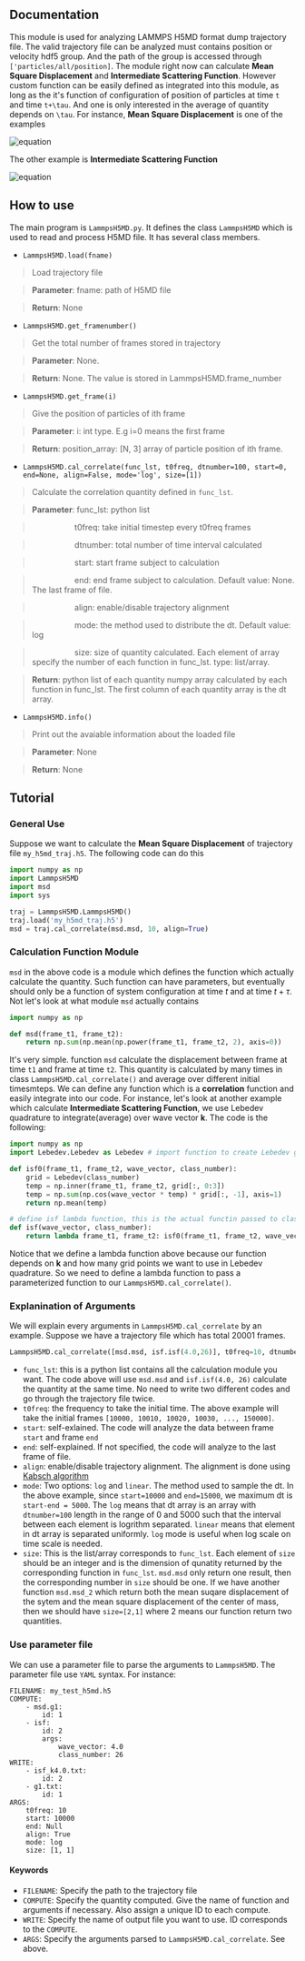 ## Documentation

This module is used for analyzing LAMMPS H5MD format dump trajectory file. The valid trajectory file can be analyzed must contains position or velocity hdf5 group. And the path of the group is accessed through `['particles/all/position]`. The module right now can calculate **Mean Square Displacement** and **Intermediate Scattering Function**. However custom function can be easily defined as integrated into this module, as long as the it's function of configuration of position of particles at time `t` and time `t+\tau`. And one is only interested in the average of quantity depends on `\tau`. For instance, **Mean Square Displacement** is one of the examples

![equation](http://www.sciweavers.org/upload/Tex2Img_1460784338/render.png)

The other example is **Intermediate Scattering Function**

![equation](http://www.sciweavers.org/upload/Tex2Img_1460784856/render.png)

## How to use

The main program is `LammpsH5MD.py`. It defines the class `LammpsH5MD` which is used to read and process H5MD file. It has several class members.

* `LammpsH5MD.load(fname)`

> Load trajectory file

> **Parameter**: fname: path of H5MD file

> **Return**: None

* `LammpsH5MD.get_framenumber()`

> Get the total number of frames stored in trajectory

> **Parameter**: None.

> **Return**: None. The value is stored in LammpsH5MD.frame_number

* `LammpsH5MD.get_frame(i)`

> Give the position of particles of ith frame

> **Parameter**: i: int type. E.g i=0 means the first frame

> **Return**: position_array: [N, 3] array of particle position of ith frame.

* `LammpsH5MD.cal_correlate(func_lst, t0freq, dtnumber=100, start=0, end=None, align=False, mode='log', size=[1])`

> Calculate the correlation quantity defined in `func_lst`.

> **Parameter**: func_lst: python list

> &nbsp;&nbsp;&nbsp;&nbsp;&nbsp;&nbsp;&nbsp;&nbsp;&nbsp;&nbsp;&nbsp;&nbsp;&nbsp;&nbsp;&nbsp;&nbsp;&nbsp;&nbsp; t0freq: take initial timestep every t0freq frames

> &nbsp;&nbsp;&nbsp;&nbsp;&nbsp;&nbsp;&nbsp;&nbsp;&nbsp;&nbsp;&nbsp;&nbsp;&nbsp;&nbsp;&nbsp;&nbsp;&nbsp;&nbsp; dtnumber: total number of time interval calculated

> &nbsp;&nbsp;&nbsp;&nbsp;&nbsp;&nbsp;&nbsp;&nbsp;&nbsp;&nbsp;&nbsp;&nbsp;&nbsp;&nbsp;&nbsp;&nbsp;&nbsp;&nbsp; start: start frame subject to calculation

> &nbsp;&nbsp;&nbsp;&nbsp;&nbsp;&nbsp;&nbsp;&nbsp;&nbsp;&nbsp;&nbsp;&nbsp;&nbsp;&nbsp;&nbsp;&nbsp;&nbsp;&nbsp; end: end frame subject to calculation. Default value: None. The last frame of file.

> &nbsp;&nbsp;&nbsp;&nbsp;&nbsp;&nbsp;&nbsp;&nbsp;&nbsp;&nbsp;&nbsp;&nbsp;&nbsp;&nbsp;&nbsp;&nbsp;&nbsp;&nbsp; align: enable/disable trajectory alignment

> &nbsp;&nbsp;&nbsp;&nbsp;&nbsp;&nbsp;&nbsp;&nbsp;&nbsp;&nbsp;&nbsp;&nbsp;&nbsp;&nbsp;&nbsp;&nbsp;&nbsp;&nbsp; mode: the method used to distribute the dt. Default value: log

> &nbsp;&nbsp;&nbsp;&nbsp;&nbsp;&nbsp;&nbsp;&nbsp;&nbsp;&nbsp;&nbsp;&nbsp;&nbsp;&nbsp;&nbsp;&nbsp;&nbsp;&nbsp; size: size of quantity calculated. Each element of array specify the number of each function in func_lst. type: list/array.

> **Return**: python list of each quantity numpy array calculated by each function in func_lst. The first column of each quantity array is the dt array.

* `LammpsH5MD.info()`

> Print out the avaiable information about the loaded file

> **Parameter**: None

> **Return**: None

## Tutorial

### General Use
Suppose we want to calculate the **Mean Square Displacement** of trajectory file `my_h5md_traj.h5`. The following code can do this

``` python
import numpy as np
import LammpsH5MD
import msd
import sys

traj = LammpsH5MD.LammpsH5MD()
traj.load('my_h5md_traj.h5')
msd = traj.cal_correlate(msd.msd, 10, align=True)
```

###  Calculation Function Module
`msd` in the above code is a module which defines the function which actually calculate the quantity. Such function can have parameters, but eventually should only be a function of system configuration at time $t$ and at time $t+\tau$. Not let's look at what module `msd` actually contains

``` python
import numpy as np

def msd(frame_t1, frame_t2):
    return np.sum(np.mean(np.power(frame_t1, frame_t2, 2), axis=0))
```

It's very simple. function `msd` calculate the displacement between frame at time `t1` and frame at time `t2`. This quantity is calculated by many times in class `LammpsH5MD.cal_correlate()` and average over different initial timesmteps. We can define any function which is a **correlation** function and easily integrate into our code. For instance, let's look at another example which calculate **Intermediate Scattering Function**, we use Lebedev quadrature to integrate(average) over wave vector $\mathbf{k}$. The code is the following:

``` python
import numpy as np
import Lebedev.Lebedev as Lebedev # import function to create Lebedev grid point and weights

def isf0(frame_t1, frame_t2, wave_vector, class_number):
    grid = Lebedev(class_number)
    temp = np.inner(frame_t1, frame_t2, grid[:, 0:3])
    temp = np.sum(np.cos(wave_vector * temp) * grid[:, -1], axis=1)
    return np.mean(temp)

# define isf lambda function, this is the actual functin passed to class LammpsH5MD routine
def isf(wave_vector, class_number):
    return lambda frame_t1, frame_t2: isf0(frame_t1, frame_t2, wave_vector, class_number)
```

Notice that we define a lambda function above because our function depends on $\mathbf{k}$ and how many grid points we want to use in Lebedev quadrature. So we need to define a lambda function to pass a parameterized function to our `LammpsH5MD.cal_correlate()`. 

### Explanination of Arguments
We will explain every arguments in `LammpsH5MD.cal_correlate` by an example. Suppose we have a trajectory file which has total 20001 frames.

```python
LammpsH5MD.cal_correlate([msd.msd, isf.isf(4.0,26)], t0freq=10, dtnumber = 200, start = 10000, end = 15000, align = True, mode = 'log', size = [1,1])
```

* `func_lst`: this is a python list contains all the calculation module you want. The code above will use `msd.msd` and `isf.isf(4.0, 26)` calculate the quantity at the same time. No need to write two different codes and go through the trajectory file twice.
* `t0freq`: the frequency to take the initial time. The above example will take the initial frames `[10000, 10010, 10020, 10030, ..., 150000]`. 
* `start`: self-exlained. The code will analyze the data between frame `start` and frame `end`
* `end`: self-explained. If not specified, the code will analyze to the last frame of file.
* `align`: enable/disable trajectory alignment. The alignment is done using [Kabsch algorithm](https://en.wikipedia.org/wiki/Kabsch_algorithm)
* `mode`: Two options: `log` and `linear`. The method used to sample the dt. In the above example, since `start=10000` and `end=15000`, we maximum dt is `start-end = 5000`. The `log` means that dt array is an array with `dtnumber=100` length in the range of 0 and 5000 such that the interval between each element is logrithm separated. `linear` means that element in dt array is separated uniformly. `log` mode is useful when log scale on time scale is needed.
* `size`: This is the list/array corresponds to `func_lst`. Each element of `size` should be an integer and is the dimension of qunatity returned by the corresponding function in `func_lst`. `msd.msd` only return one result, then the corresponding number in `size` should be one. If we have another function `msd.msd_2` which return both the mean suqare displacement of the sytem and the mean square displacement of the center of mass, then we should have `size=[2,1]` where 2 means our function return two quantities.

### Use parameter file
We can use a parameter file to parse the arguments to `LammpsH5MD`. The parameter file use `YAML` syntax. For instance:

```
FILENAME: my_test_h5md.h5
COMPUTE:
    - msd.g1:
        id: 1
    - isf:
        id: 2
        args:
            wave_vector: 4.0
            class_number: 26
WRITE:
    - isf_k4.0.txt:
        id: 2
    - g1.txt:
        id: 1
ARGS:
    t0freq: 10
    start: 10000
    end: Null
    align: True
    mode: log
    size: [1, 1]
```

#### Keywords
* `FILENAME`: Specify the path to the trajectory file
* `COMPUTE`: Specify the quantity computed. Give the name of function and arguments if necessary. Also assign a unique ID to each compute.
* `WRITE`: Specify the name of output file you want to use. ID corresponds to the `COMPUTE`.
* `ARGS`: Specify the arguments parsed to `LammpsH5MD.cal_correlate`. See above.
